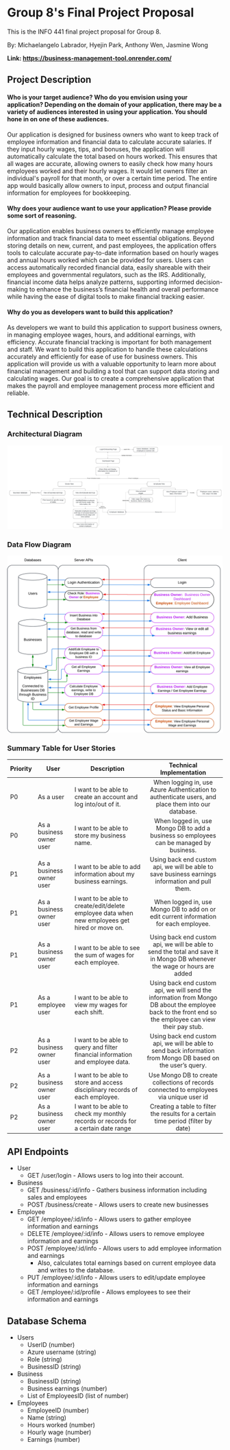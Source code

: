 # Group 8's Final Project Proposal
This is the INFO 441 final project proposal for Group 8.

By: Michaelangelo Labrador, Hyejin Park, Anthony Wen, Jasmine Wong

**Link: https://business-management-tool.onrender.com/**

## Project Description

#### Who is your target audience?  Who do you envision using your application? Depending on the domain of your application, there may be a variety of audiences interested in using your application.  You should hone in on one of these audiences.

Our application is designed for business owners who want to keep track of employee information and financial data to calculate accurate salaries. If they input hourly wages, tips, and bonuses, the application will automatically calculate the total based on hours worked. This ensures that all wages are accurate, allowing owners to easily check how many hours employees worked and their hourly wages. 
It would let owners filter an individual's payroll for that month, or over a certain time period. The entire app would basically allow owners to input, process and output financial information for employees for bookkeeping.

#### Why does your audience want to use your application? Please provide some sort of reasoning.

Our application enables business owners to efficiently manage employee information and track financial data to meet essential obligations. Beyond storing details on new, current, and past employees, the application offers tools to calculate accurate pay-to-date information based on hourly wages and annual hours worked which can be provided for users. Users can access automatically recorded financial data, easily shareable with their employees and governmental regulators, such as the IRS. Additionally, financial income data helps analyze patterns, supporting informed decision-making to enhance the business’s financial health and overall performance while having the ease of digital tools to make financial tracking easier.

#### Why do you as developers want to build this application?

As developers we want to build this application to support business owners, in managing employee wages, hours, and additional earnings, with efficiency. Accurate financial tracking is important for both management and staff. We want to build this application to handle these calculations accurately and efficiently for ease of use for business owners. This application will provide us with a valuable opportunity to learn more about financial management and building a tool that can support data storing and calculating wages. Our goal is to create a comprehensive application that makes the payroll and employee management process more efficient and reliable.

## Technical Description

### Architectural Diagram
![Architectural Diagram](proposal-img/arch-diagram.jpeg)

### Data Flow Diagram
![Data Flow Diagram](proposal-img/data-flow.jpeg)

### Summary Table for User Stories
| Priority | User | Description | Technical Implementation |
|---|---|---|:---:|
| P0 | As a user | I want to be able to create an account and log into/out of it. | When logging in, use Azure Authentication to authenticate users, and place them into our database. |
| P0 | As a business owner user | I want to be able to store my business name. | When logged in, use Mongo DB to add a business so employees can be managed by business. |
| P1 | As a business owner user | I want to be able to add information about my business earnings. | Using back end custom api, we will be able to save business earnings information and pull them. |
| P1 | As a business owner user | I want to be able to create/edit/delete employee data when new employees get hired or move on. | When logged in, use Mongo DB to add on or edit current information for each employee. |
| P1 | As a business owner user | I want to be able to see the sum of wages for each employee. | Using back end custom api, we will be able to send the total and save it in Mongo DB whenever the wage or hours are added |
| P1 | As a employee user | I want to be able to view my wages for each shift. | Using back end custom api, we will send the information from Mongo DB about the employee back to the front end so the employee can view their pay stub. |
| P2 | As a business owner user | I want to be able to query and filter financial information and employee data. | Using back end custom api, we will be able to send back information from Mongo DB based on the user’s query. |
| P2 | As a business owner user | I want to be able to store and access disciplinary records of each employee. | Use Mongo DB to create collections of records connected to employees via unique user id |
| P2 | As a business owner user | I want to be able to check my monthly records or records for a certain date range | Creating a table to filter the results for a certain time period (filter by date) |

## API Endpoints
- User
    - GET /user/login -  Allows users to log into their account.
- Business
    - GET /business/:id/info - Gathers business information including sales and employees
    - POST /business/create - Allows users to create new businesses
- Employee
    - GET /employee/:id/info - Allows users to gather employee information and earnings
    - DELETE /employee/:id/info - Allows users to remove employee information and earnings
    - POST /employee/:id/info - Allows users to add employee information and earnings
        - Also, calculates total earnings based on current employee data and writes to the database.
    - PUT /employee/:id/info - Allows users to edit/update employee information and earnings
    - GET /employee/:id/profile - Allows employees to see their information and earnings

## Database Schema
- Users
    - UserID (number)
    - Azure username (string)
    - Role (string)
    - BusinessID (string)
- Business
    - BusinessID (string)
    - Business earnings (number)
    - List of EmployeesID (list of number)
- Employees
    - EmployeeID (number)
    - Name (string)
    - Hours worked (number)
    - Hourly wage (number)
    - Earnings (number)